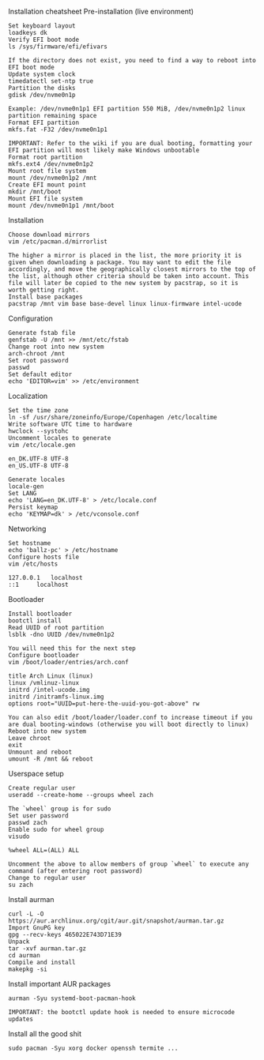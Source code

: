 Installation cheatsheet
Pre-installation (live environment)

    Set keyboard layout
    loadkeys dk
    Verify EFI boot mode
    ls /sys/firmware/efi/efivars

    If the directory does not exist, you need to find a way to reboot into EFI boot mode
    Update system clock
    timedatectl set-ntp true
    Partition the disks
    gdisk /dev/nvme0n1p

    Example: /dev/nvme0n1p1 EFI partition 550 MiB, /dev/nvme0n1p2 linux partition remaining space
    Format EFI partition
    mkfs.fat -F32 /dev/nvme0n1p1

    IMPORTANT: Refer to the wiki if you are dual booting, formatting your EFI partition will most likely make Windows unbootable
    Format root partition
    mkfs.ext4 /dev/nvme0n1p2
    Mount root file system
    mount /dev/nvme0n1p2 /mnt
    Create EFI mount point
    mkdir /mnt/boot
    Mount EFI file system
    mount /dev/nvme0n1p1 /mnt/boot

Installation

    Choose download mirrors
    vim /etc/pacman.d/mirrorlist

    The higher a mirror is placed in the list, the more priority it is given when downloading a package. You may want to edit the file accordingly, and move the geographically closest mirrors to the top of the list, although other criteria should be taken into account. This file will later be copied to the new system by pacstrap, so it is worth getting right.
    Install base packages
    pacstrap /mnt vim base base-devel linux linux-firmware intel‑ucode

Configuration

    Generate fstab file
    genfstab -U /mnt >> /mnt/etc/fstab
    Change root into new system
    arch-chroot /mnt
    Set root password
    passwd
    Set default editor
    echo 'EDITOR=vim' >> /etc/environment

Localization

    Set the time zone
    ln -sf /usr/share/zoneinfo/Europe/Copenhagen /etc/localtime
    Write software UTC time to hardware
    hwclock --systohc
    Uncomment locales to generate
    vim /etc/locale.gen

    en_DK.UTF-8 UTF-8
    en_US.UTF-8 UTF-8

    Generate locales
    locale-gen
    Set LANG
    echo 'LANG=en_DK.UTF-8' > /etc/locale.conf
    Persist keymap
    echo 'KEYMAP=dk' > /etc/vconsole.conf

Networking

    Set hostname
    echo 'ballz-pc' > /etc/hostname
    Configure hosts file
    vim /etc/hosts

    127.0.0.1	localhost
    ::1		localhost

Bootloader

    Install bootloader
    bootctl install
    Read UUID of root partition
    lsblk -dno UUID /dev/nvme0n1p2

    You will need this for the next step
    Configure bootloader
    vim /boot/loader/entries/arch.conf

    title Arch Linux (linux)
    linux /vmlinuz-linux
    initrd /intel-ucode.img
    initrd /initramfs-linux.img
    options root="UUID=put-here-the-uuid-you-got-above" rw

    You can also edit /boot/loader/loader.conf to increase timeout if you are dual booting-windows (otherwise you will boot directly to linux)
    Reboot into new system
    Leave chroot
    exit
    Unmount and reboot
    umount -R /mnt && reboot

Userspace setup

    Create regular user
    useradd --create-home --groups wheel zach

    The `wheel` group is for sudo
    Set user password
    passwd zach
    Enable sudo for wheel group
    visudo

    %wheel ALL=(ALL) ALL

    Uncomment the above to allow members of group `wheel` to execute any command (after entering root password)
    Change to regular user
    su zach

Install aurman

    curl -L -O https://aur.archlinux.org/cgit/aur.git/snapshot/aurman.tar.gz
    Import GnuPG key
    gpg --recv-keys 465022E743D71E39
    Unpack
    tar -xvf aurman.tar.gz
    cd aurman
    Compile and install
    makepkg -si

Install important AUR packages

    aurman -Syu systemd-boot-pacman-hook

    IMPORTANT: the bootctl update hook is needed to ensure microcode updates

Install all the good shit

    sudo pacman -Syu xorg docker openssh termite ...
